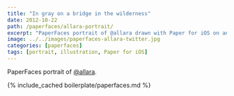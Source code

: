 ```yaml
---
title: "In gray on a bridge in the wilderness"
date: 2012-10-22
path: /paperfaces/allara-portrait/
excerpt: "PaperFaces portrait of @allara drawn with Paper for iOS on an iPad."
image: ../../images/paperfaces-allara-twitter.jpg
categories: [paperfaces]
tags: [portrait, illustration, Paper for iOS]
---
```


PaperFaces portrait of [@allara](https://twitter.com/allara).

{% include_cached boilerplate/paperfaces.md %}
